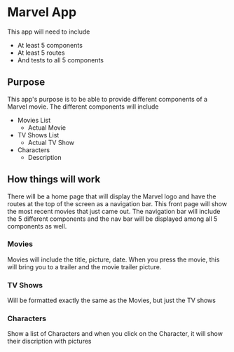 # Marvel App
This app will need to include 
- At least 5 components
- At least 5 routes
- And tests to all 5 components

## Purpose
This app's purpose is to be able to provide different components of a Marvel movie. The different components will include 
- Movies List
  - Actual Movie
- TV Shows List
  - Actual TV Show
- Characters
  - Description
## How things will work
There will be a home page that will display the Marvel logo and have the routes at the top of the screen as a navigation bar. This front page will show the most recent movies that just came out. The navigation bar will include the 5 different components and the nav bar will be displayed among all 5 components as well. 

### Movies
Movies will include the title, picture, date. When you press the movie, this will bring you to a trailer and the movie trailer picture.

### TV Shows
Will be formatted exactly the same as the Movies, but just the TV shows

### Characters
Show a list of Characters and when you click on the Character, it will show their discription with pictures